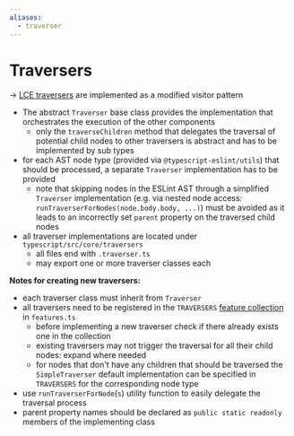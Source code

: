 ```yaml
---
aliases:
  - traverser
---
```

# Traversers
-> [LCE traversers](https://jqassistant-plugin.github.io/jqassistant-lce-docs/architecture/Traversers) are implemented as a modified visitor pattern
- The abstract `Traverser` base class provides the implementation that orchestrates the execution of the other components
	- only the `traverseChildren` method that delegates the traversal of potential child nodes to other traversers is abstract and has to be implemented by sub types
- for each AST node type (provided via `@typescript-eslint/utils`) that should be processed, a separate `Traverser` implementation has to be provided
	- note that skipping nodes in the ESLint AST through a simplified `Traverser` implementation (e.g. via nested node access: `runTraverserForNodes(node.body.body, ...)`) must be avoided as it leads to an incorrectly set `parent` property on the traversed child nodes
- all traverser implementations are located under `typescript/src/core/traversers`
	- all files end with `.traverser.ts`
	- may export one or more traverser classes each

**Notes for creating new traversers:**
- each traverser class must inherit from `Traverser`
- all traversers need to be registered in the `TRAVERSERS` [feature collection](https://jqassistant-plugin.github.io/jqassistant-lce-docs/architecture/Feature-Collections) in `features.ts`
	- before implementing a new traverser check if there already exists one in the collection
	- existing traversers may not trigger the traversal for all their child nodes: expand where needed
	- for nodes that don't have any children that should be traversed the `SimpleTraverser` default implementation can be specified in `TRAVERSERS` for the corresponding node type
- use `runTraverserForNode`(`s`) utility function to easily delegate the traversal process
- parent property names should be declared as `public static readonly` members of the implementing class
